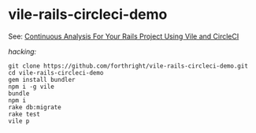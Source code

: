 # vile-rails-circleci-demo

See: [Continuous Analysis For Your Rails Project Using Vile and CircleCI](https://medium.com/forthright/continuous-analysis-for-your-rails-project-using-vile-and-circleci-4fb077378ab6)

*hacking:*

    git clone https://github.com/forthright/vile-rails-circleci-demo.git
    cd vile-rails-circleci-demo
    gem install bundler
    npm i -g vile
    bundle
    npm i
    rake db:migrate
    rake test
    vile p
